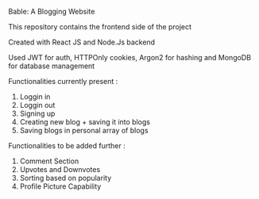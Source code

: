 Bable: A Blogging Website 

This repository contains the frontend side of the project

Created with React JS and Node.Js backend

Used JWT for auth, HTTPOnly cookies, Argon2 for hashing and MongoDB for database management

Functionalities currently present :

1) Loggin in
2) Loggin out
3) Signing up
4) Creating new blog + saving it into blogs
5) Saving blogs in personal array of blogs

Functionalities to be added further : 

1) Comment Section
2) Upvotes and Downvotes
3) Sorting based on popularity
4) Profile Picture Capability
